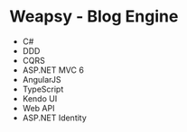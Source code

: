 # Weapsy - Blog Engine
- C#
- DDD
- CQRS
- ASP.NET MVC 6
- AngularJS
- TypeScript
- Kendo UI
- Web API
- ASP.NET Identity
